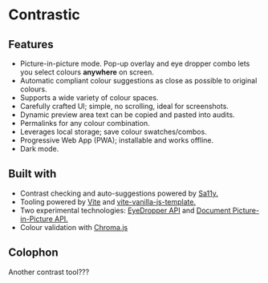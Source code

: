 # Contrastic

## Features
- Picture-in-picture mode. Pop-up overlay and eye dropper combo lets you select colours **anywhere** on screen.
- Automatic compliant colour suggestions as close as possible to original colours.
- Supports a wide variety of colour spaces.
- Carefully crafted UI; simple, no scrolling, ideal for screenshots.
- Dynamic preview area text can be copied and pasted into audits.
- Permalinks for any colour combination.
- Leverages local storage; save colour swatches/combos.
- Progressive Web App (PWA); installable and works offline.
- Dark mode.

## Built with
- Contrast checking and auto-suggestions powered by [Sa11y.](https://sa11y.netlify.app)
- Tooling powered by [Vite](https://vite.dev) and [vite-vanilla-js-template.](https://github.com/Barata-Ribeiro/vite-vanilla-js-template)
- Two experimental technologies: [EyeDropper API](https://developer.mozilla.org/en-US/docs/Web/API/EyeDropper_API) and [Document Picture-in-Picture API.](https://developer.mozilla.org/en-US/docs/Web/API/Document_Picture-in-Picture_API)
- Colour validation with [Chroma.js](https://github.com/gka/chroma.js)

## Colophon
Another contrast tool???